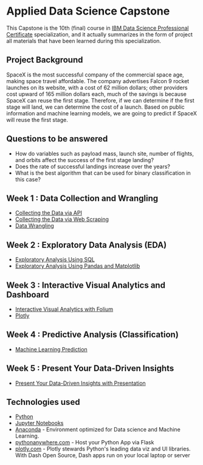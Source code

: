 # Applied Data Science Capstone
This Capstone is the 10th (final) course in [IBM Data Science Professional Certificate](https://www.coursera.org/professional-certificates/ibm-data-science) specialization, and it actually summarizes in the form of project all materials that have been learned during this specialization.
## Project Background
SpaceX is the most successful company of the commercial space 
age, making space travel affordable. The company advertises Falcon 
9 rocket launches on its website, with a cost of 62 million dollars; 
other providers cost upward of 165 million dollars each, much of the 
savings is because SpaceX can reuse the first stage. Therefore, if we 
can determine if the first stage will land, we can determine the cost 
of a launch. Based on public information and machine learning 
models, we are going to predict if SpaceX will reuse the first stage.
## Questions to be answered 
- How do variables such as payload mass, launch site, number of 
flights, and orbits affect the success of the first stage landing? 
- Does the rate of successful landings increase over the years? 
- What is the best algorithm that can be used for binary classification 
in this case?


## Week 1 : Data Collection and Wrangling<a name = "week1"></a>

- [Collecting the Data via API](https://github.com/ViktorGakis/Certifications/blob/master/IBM%20Data%20Science%20Professional%20Certificate/Data_Collection_API.ipynb)
- [Collecting the Data via Web Scraping](https://github.com/ViktorGakis/Certifications/blob/master/IBM%20Data%20Science%20Professional%20Certificate/Data_Collection_webscraping.ipynb)
- [Data Wrangling](https://github.com/ViktorGakis/Certifications/blob/master/IBM%20Data%20Science%20Professional%20Certificate/Data_Wrangling.ipynb)

## Week 2 : Exploratory Data Analysis (EDA)<a name = "week2"></a>

- [Exploratory Analysis Using SQL](https://github.com/ViktorGakis/Certifications/blob/master/IBM%20Data%20Science%20Professional%20Certificate/EDA_data_SQL.ipynb)
- [Exploratory Analysis Using Pandas and Matplotlib](https://github.com/ViktorGakis/Certifications/blob/master/IBM%20Data%20Science%20Professional%20Certificate/EDA_data_SQL.ipynb)

## Week 3 : Interactive Visual Analytics and Dashboard<a name = "week3"></a>

- [Interactive Visual Analytics with Folium](https://github.com/ViktorGakis/Certifications/blob/master/IBM%20Data%20Science%20Professional%20Certificate/Launch_site_location_Folium.ipynb)
- [Plotly](https://github.com/ViktorGakis/Certifications/blob/master/IBM%20Data%20Science%20Professional%20Certificate/spacex_dash_app.py)

## Week 4 : Predictive Analysis (Classification)<a name = "week4"></a>

- [Machine Learning Prediction](https://github.com/ViktorGakis/Certifications/blob/master/IBM%20Data%20Science%20Professional%20Certificate/Machine%20Learning%20Prediction.ipynb)

## Week 5 : Present Your Data-Driven Insights <a name = "week5"></a>

- [Present Your Data-Driven Insights with Presentation](https://github.com/ViktorGakis/Certifications/blob/master/IBM%20Data%20Science%20Professional%20Certificate/presentation.pdf)



## Technologies used <a name = "tech_stack"></a>

- [Python](https://www.python.org/)
- [Jupyter Notebooks](https://jupyter.org/) 
- [Anaconda](https://www.anaconda.com/) - Environment optimized for Data science and Machine Learning.
- [pythonanywhere.com](https://www.pythonanywhere.com/) - Host your Python App via Flask
- [plotly.com](https://plotly.com/) - Plotly stewards Python's leading data viz and UI libraries. With Dash Open Source, Dash apps run on your local laptop or server
